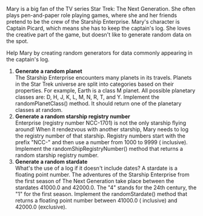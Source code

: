 Mary is a big fan of the TV series Star Trek: The Next Generation. She often plays pen-and-paper
role playing games, where she and her friends pretend to be the crew of the Starship Enterprise.
Mary's character is Captain Picard, which means she has to keep the captain's log. She loves the
creative part of the game, but doesn't like to generate random data on the spot.

Help Mary by creating random generators for data commonly appearing in the captain's log.

1. **Generate a random planet**\
   The Starship Enterprise encounters many planets in its travels. Planets in the Star Trek universe
   are split into categories based on their properties. For example, Earth is a class M planet. All
   possible planetary classes are: D, H, J, K, L, M, N, R, T, and Y.
   Implement the randomPlanetClass() method. It should return one of the planetary classes at
   random.
2. **Generate a random starship registry number**\
   Enterprise (registry number NCC-1701) is not the only starship flying around! When it rendezvous
   with another starship, Mary needs to log the registry number of that starship.
   Registry numbers start with the prefix "NCC-" and then use a number from 1000 to 9999 (
   inclusive).
   Implement the randomShipRegistryNumber() method that returns a random starship registry number.
3. **Generate a random stardate**\
   What's the use of a log if it doesn't include dates?
   A stardate is a floating point number. The adventures of the Starship Enterprise from the
   first season of The Next Generation take place between the stardates 41000.0 and 42000.0. The "4"
   stands for the 24th century, the "1" for the first season.
   Implement the randomStardate() method that returns a floating point number between 41000.0 (
   inclusive) and 42000.0 (exclusive).
